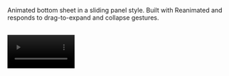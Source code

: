 Animated bottom sheet in a sliding panel style. Built with Reanimated and responds to drag-to-expand and collapse gestures.

<br/>

<video src="https://github.com/user-attachments/assets/da917a26-a824-42df-816c-240f6dd01ebd" width="30%" />

